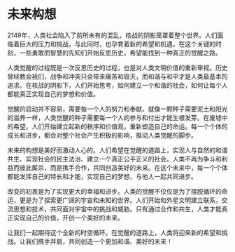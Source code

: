 # 未来构想


2149年，人类社会陷入了前所未有的混乱，核战的阴影笼罩着整个世界。人们面临着巨大的压力和挑战，与此同时，也孕育着新的希望和机遇。在这个关键的时刻，一些勇敢而智慧的先知们开始反思历史，希望能找到一种真正的觉醒之路。

人类觉醒的过程既是一次反思历史的过程，也是对人类文明价值的重新审视。历史曾经教会我们，战争和冲突只会带来痛苦和毁灭，而和谐与和平才是人类最基本的追求。在核战的阴影下，人们开始思考，如何建立一个和谐的社会，如何让每个人都能真正实现自己的梦想和价值。

觉醒的启动并不容易，需要每一个人的努力和奉献。就像一颗种子需要泥土和阳光的滋养一样，人类觉醒的种子需要每一个人的参与和付出才能生根发芽。在废墟中的希望，人们开始建立起新的秩序和价值观，重新塑造自己的命运。每一个个体的成长和进步，都会对整个社会产生积极的影响，推动人类觉醒的脚步。

未来的构想是美好而激动人心的。人们希望在觉醒的道路上，实现人与自然的和谐共生、实现社会的民主法治、建立一个真正公平正义的社会。人类不再为争斗和利益而彼此厮杀，而是携手合作，共同创造美好的未来。在这个未来中，每一个个体都能发挥自己的特长和才能，实现自己的梦想，与他人一起共同进步。

改变的初衷是为了实现更大的幸福和进步。人类的觉醒不仅仅是为了摆脱循环的命运，更是为了探索更广阔的宇宙和未知的世界。人们开始和外星文明建立联系，交流思想和技术，共同面对宇宙中的挑战和威胁。只有通过合作和共生，人类才能真正实现自己的价值，开创一个美好的未来。

让我们一起期待这个全新的时空循环。在觉醒的道路上，人类将迎来新的希望和挑战。让我们携手并肩，共同创造一个更加和谐、美好的未来！

